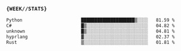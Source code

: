 ### `{WEEK//STATS}` 
<!--START_SECTION:waka-->

```txt
Python                      ████████████████████▒░░░░   81.59 %
C#                          █▒░░░░░░░░░░░░░░░░░░░░░░░   04.82 %
unknown                     █▒░░░░░░░░░░░░░░░░░░░░░░░   04.81 %
hyprlang                    ▓░░░░░░░░░░░░░░░░░░░░░░░░   02.37 %
Rust                        ▒░░░░░░░░░░░░░░░░░░░░░░░░   01.81 %
```

<!--END_SECTION:waka-->
